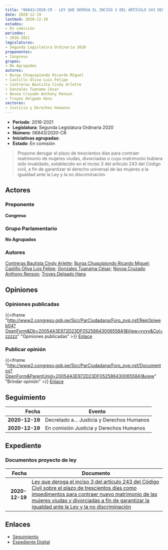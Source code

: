 ```yaml
---
title: "06843/2020-CR - LEY QUE DEROGA EL INCISO 3 DEL ARTÍCULO 243 DEL CÓDIGO CIVIL SOBRE EL PLAZO DE TRESCIENTOS DÍAS COMO IMPEDIMENTOS PARA CONTRAER NUEVO MATRIMONIO DE LAS MUJERES VIUDAS Y DIVORCIADAS A FIN DE GARANTIZAR LA IGUALDAD ANTE LA LEY Y LA NO DISCRIMINACIÓN"
date: 2020-12-19
lastmod: 2020-12-19
estados:
- En comisión
periodos:
- 2016-2021
legislaturas:
- Segunda Legislatura Ordinaria 2020
proponentes:
- Congreso
grupos:
- No Agrupados
autores:
- Burga Chuquipiondo Ricardo Miguel
- Castillo Oliva Luis Felipe
- Contreras Bautista Cindy Arlette
- Gonzales Tuanama César
- Novoa Cruzado Anthony Renson
- Troyes Delgado Hans
sectores:
- Justicia y Derechos Humanos
---
```

- **Periodo**: 2016-2021
- **Legislatura**: Segunda Legislatura Ordinaria 2020
- **Número**: 06843/2020-CR
- **Iniciativas agrupadas**: 
- **Estado**: En comisión

> Propone derogar el plazo de trescientos días para contraer matrimonio de mujeres viudas, divorciadas o cuyo matrimonio hubiera sido invalidado, establecido en el inciso 3 del artículo 243 del Código civil, a fin de garantizar el derecho universal de las mujeres a la igualdad ante la Ley y la no discriminación


## Actores

### Proponente

**Congreso**

### Grupo Parlamentario

**No Agrupados**

### Autores

[Contreras Bautista Cindy Arlette](mailto:mailto:acontreras@congreso.gob.pe); [Burga Chuquipiondo Ricardo Miguel](mailto:mailto:rburga@congreso.gob.pe); [Castillo Oliva Luis Felipe](mailto:mailto:lcastilloo@congreso.gob.pe); [Gonzales Tuanama César](mailto:mailto:cgonzales@congreso.gob.pe); [Novoa Cruzado Anthony Renson](mailto:mailto:anovoa@congreso.gob.pe); [Troyes Delgado Hans](mailto:mailto:htroyes@congreso.gob.pe)

## Opiniones

### Opiniones publicadas

{{<iframe "http://www2.congreso.gob.pe/Sicr/ParCiudadana/Foro_pvp.nsf/RepOpiweb04?OpenForm&Db=20054A3E972D23DF05258643006558A1&View=yyyy&Col=zzzzz" "Opiniones publicadas" >}}
[Enlace](http://www2.congreso.gob.pe/Sicr/ParCiudadana/Foro_pvp.nsf/RepOpiweb04?OpenForm&Db=20054A3E972D23DF05258643006558A1&View=yyyy&Col=zzzzz)

### Publicar opinión

{{<iframe "http://www2.congreso.gob.pe/Sicr/ParCiudadana/Foro_pvp.nsf/Documentos?OpenForm&ParentUnid=20054A3E972D23DF05258643006558A1&view" "Brindar opinión" >}}
[Enlace](http://www2.congreso.gob.pe/Sicr/ParCiudadana/Foro_pvp.nsf/Documentos?OpenForm&ParentUnid=20054A3E972D23DF05258643006558A1&view)


## Seguimiento

| Fecha | Evento |
|------:|--------|
| **2020-12-19** | Decretado a... Justicia y Derechos Humanos |
| **2020-12-19** | En comisión Justicia y Derechos Humanos |

## Expediente

### Documentos proyecto de ley

| Fecha | Documento |
|------:|-----------|
| **2020-12-19** | [Ley que deroga el inciso 3 del artículo 243 del Código Civil sobre el plazo de trescientos días como impedimentos para contraer nuevo matrimonio de las mujeres viudas y divorciadas a fin de garantizar la igualdad ante la Ley y la no discriminación](http://www.leyes.congreso.gob.pe/Documentos/2016_2021/Proyectos_de_Ley_y_de_Resoluciones_Legislativas/PL06843-20201219.pdf) |

## Enlaces

- [Seguimiento](http://www2.congreso.gob.pe/Sicr/TraDocEstProc/CLProLey2016.nsf/f7fff46988ca05b1052578e100829cc7/314991f3d135e95b052586430069dfb8?OpenDocument)
- [Expediente Digital](http://www2.congreso.gob.pe/Sicr/TraDocEstProc/Expvirt_2011.nsf/visbusqptramdoc1621/06843?opendocument)

